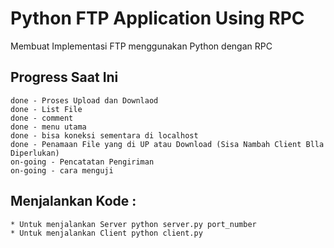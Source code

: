 # Python FTP Application Using RPC 
Membuat Implementasi FTP menggunakan Python dengan RPC

## Progress Saat Ini
    done - Proses Upload dan Downlaod 
    done - List File 
    done - comment
    done - menu utama 
    done - bisa koneksi sementara di localhost
    done - Penamaan File yang di UP atau Download (Sisa Nambah Client Blla Diperlukan)
    on-going - Pencatatan Pengiriman
    on-going - cara menguji 

## Menjalankan Kode :

    * Untuk menjalankan Server python server.py port_number
    * Untuk menjalankan Client python client.py
